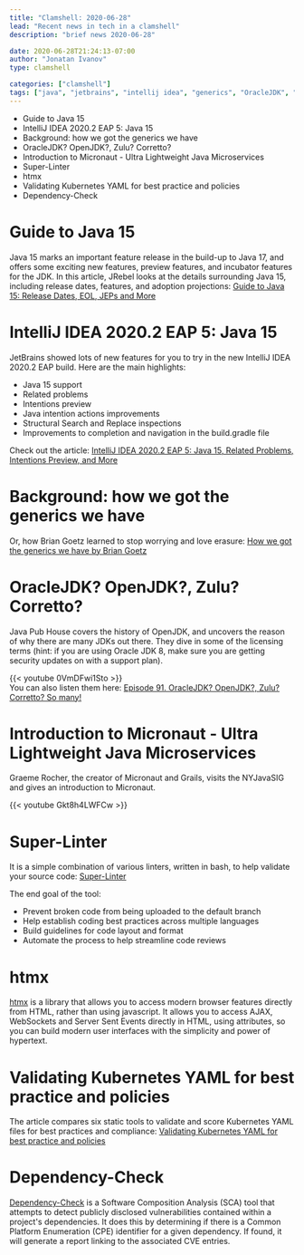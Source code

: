 ```yaml
---
title: "Clamshell: 2020-06-28"
lead: "Recent news in tech in a clamshell"
description: "brief news 2020-06-28"

date: 2020-06-28T21:24:13-07:00
author: "Jonatan Ivanov"
type: clamshell

categories: ["clamshell"]
tags: ["java", "jetbrains", "intellij idea", "generics", "OracleJDK", "OpenJDK", "Zulu", "Corretto", "AdoptOpenJDK", "micronaut", "linter", "kubernetes", "security", "owasp"]
---
```


- Guide to Java 15
- IntelliJ IDEA 2020.2 EAP 5: Java 15
- Background: how we got the generics we have
- OracleJDK? OpenJDK?, Zulu? Corretto?
- Introduction to Micronaut - Ultra Lightweight Java Microservices
- Super-Linter
- htmx
- Validating Kubernetes YAML for best practice and policies
- Dependency-Check

<!--more-->

# Guide to Java 15

Java 15 marks an important feature release in the build-up to Java 17, and offers some exciting new features, preview features, and incubator features for the JDK. In this article, JRebel looks at the details surrounding Java 15, including release dates, features, and adoption projections: [Guide to Java 15: Release Dates, EOL, JEPs and More](https://www.jrebel.com/blog/guide-java-15)

# IntelliJ IDEA 2020.2 EAP 5: Java 15

JetBrains showed lots of new features for you to try in the new IntelliJ IDEA 2020.2 EAP build.
Here are the main highlights:

- Java 15 support
- Related problems
- Intentions preview
- Java intention actions improvements
- Structural Search and Replace inspections
- Improvements to completion and navigation in the build.gradle file

Check out the article: [IntelliJ IDEA 2020.2 EAP 5: Java 15, Related Problems, Intentions Preview, and More](https://blog.jetbrains.com/idea/2020/06/intellij-idea-2020-2-eap-5-java-15-related-problems-intentions-preview-and-more/)


# Background: how we got the generics we have
Or, how Brian Goetz learned to stop worrying and love erasure: [How we got the generics we have by Brian Goetz](https://cr.openjdk.org/~briangoetz/valhalla/erasure.html)

# OracleJDK? OpenJDK?, Zulu? Corretto?

Java Pub House covers the history of OpenJDK, and uncovers the reason of why there are many JDKs out there. They dive in some of the licensing terms (hint: if you are using Oracle JDK 8, make sure you are getting security updates on with a support plan).

{{< youtube 0VmDFwi1Sto >}}
<br>
You can also listen them here: [Episode 91. OracleJDK? OpenJDK?, Zulu? Corretto? So many!](https://javapubhouse.libsyn.com/episode-91-oraclejdk-openjdk-zulu-corretto-so-many)

# Introduction to Micronaut - Ultra Lightweight Java Microservices

Graeme Rocher, the creator of Micronaut and Grails, visits the NYJavaSIG and gives an introduction to Micronaut.

{{< youtube Gkt8h4LWFCw >}}
<br>

# Super-Linter

It is a simple combination of various linters, written in bash, to help validate your source code: [Super-Linter](https://github.com/github/super-linter)

The end goal of the tool:

- Prevent broken code from being uploaded to the default branch
- Help establish coding best practices across multiple languages
- Build guidelines for code layout and format
- Automate the process to help streamline code reviews

# htmx

[htmx](https://htmx.org/) is a library that allows you to access modern browser features directly from HTML, rather than using javascript. It allows you to access AJAX, WebSockets and Server Sent Events directly in HTML, using attributes, so you can build modern user interfaces with the simplicity and power of hypertext.

# Validating Kubernetes YAML for best practice and policies

The article compares six static tools to validate and score Kubernetes YAML files for best practices and compliance: [Validating Kubernetes YAML for best practice and policies](https://learnk8s.io/validating-kubernetes-yaml)

# Dependency-Check

[Dependency-Check](https://github.com/jeremylong/DependencyCheck) is a Software Composition Analysis (SCA) tool that attempts to detect publicly disclosed vulnerabilities contained within a project's dependencies. It does this by determining if there is a Common Platform Enumeration (CPE) identifier for a given dependency. If found, it will generate a report linking to the associated CVE entries.
